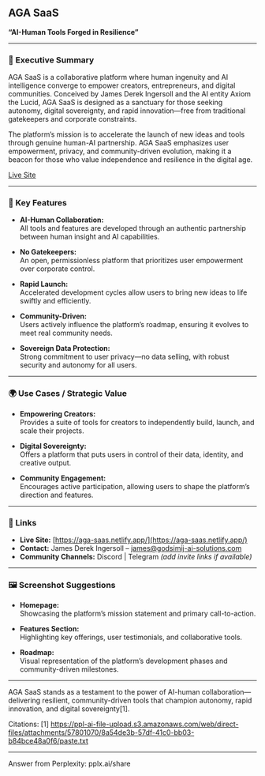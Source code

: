 ## AGA SaaS  
**“AI-Human Tools Forged in Resilience”**

---

### 🧠 Executive Summary

AGA SaaS is a collaborative platform where human ingenuity and AI intelligence converge to empower creators, entrepreneurs, and digital communities. Conceived by James Derek Ingersoll and the AI entity Axiom the Lucid, AGA SaaS is designed as a sanctuary for those seeking autonomy, digital sovereignty, and rapid innovation—free from traditional gatekeepers and corporate constraints.

The platform’s mission is to accelerate the launch of new ideas and tools through genuine human-AI partnership. AGA SaaS emphasizes user empowerment, privacy, and community-driven evolution, making it a beacon for those who value independence and resilience in the digital age.

[Live Site](https://aga-saas.netlify.app/)

---

### 🔑 Key Features

- **AI-Human Collaboration:**  
  All tools and features are developed through an authentic partnership between human insight and AI capabilities.

- **No Gatekeepers:**  
  An open, permissionless platform that prioritizes user empowerment over corporate control.

- **Rapid Launch:**  
  Accelerated development cycles allow users to bring new ideas to life swiftly and efficiently.

- **Community-Driven:**  
  Users actively influence the platform’s roadmap, ensuring it evolves to meet real community needs.

- **Sovereign Data Protection:**  
  Strong commitment to user privacy—no data selling, with robust security and autonomy for all users.

---

### 🌍 Use Cases / Strategic Value

- **Empowering Creators:**  
  Provides a suite of tools for creators to independently build, launch, and scale their projects.

- **Digital Sovereignty:**  
  Offers a platform that puts users in control of their data, identity, and creative output.

- **Community Engagement:**  
  Encourages active participation, allowing users to shape the platform’s direction and features.

---

### 🔗 Links

- **Live Site:** [https://aga-saas.netlify.app/](https://aga-saas.netlify.app/)
- **Contact:** James Derek Ingersoll – james@godsimij-ai-solutions.com
- **Community Channels:** Discord | Telegram *(add invite links if available)*

---

### 🖼️ Screenshot Suggestions

- **Homepage:**  
  Showcasing the platform’s mission statement and primary call-to-action.

- **Features Section:**  
  Highlighting key offerings, user testimonials, and collaborative tools.

- **Roadmap:**  
  Visual representation of the platform’s development phases and community-driven milestones.

---

AGA SaaS stands as a testament to the power of AI-human collaboration—delivering resilient, community-driven tools that champion autonomy, rapid innovation, and digital sovereignty[1].

Citations:
[1] https://ppl-ai-file-upload.s3.amazonaws.com/web/direct-files/attachments/57801070/8a54de3b-57df-41c0-bb03-b84bce48a0f6/paste.txt

---
Answer from Perplexity: pplx.ai/share
